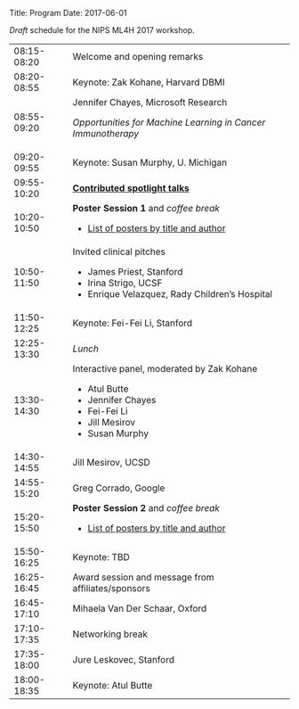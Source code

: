Title: Program
Date: 2017-06-01
<!-- 35 minutes for keynotes -->
<!-- 25 minutes for non-keynotes -->

*Draft* schedule for the NIPS ML4H 2017 workshop.


<div class="table-responsive">
  <table class="table table-bordered">
    <tbody>
        <tr>
            <td>08:15-08:20</td>
            <td>Welcome and opening remarks</td>
        </tr>
        <tr>
            <td>08:20-08:55</td>
            <td>Keynote: Zak Kohane, Harvard DBMI</td>
        </tr>
        <tr>
            <td>08:55-09:20</td>
            <td>Jennifer Chayes, Microsoft Research
                <p><i>Opportunities for Machine Learning in Cancer Immunotherapy
                </i></p>
            </td>
        </tr>
        <tr>
            <td>09:20-09:55</td>
            <td>Keynote: Susan Murphy, U. Michigan</td>
        </tr>
        <tr>
            <td>09:55-10:20</td>
            <td><strong>
                <a href="spotlights.html">
                Contributed spotlight talks
                </a>
                </strong>
            </td>
        </tr>
        <tr>
            <td>10:20-10:50</td>
            <td>
                <strong>Poster Session 1</strong> and <i>coffee break</i>
                <ul><li>
                <a href="accepted-posters.html#session1">
                    List of posters by title and author
                </a>
                </li></ul>
            </td>
        </tr>
        <tr>
            <td>10:50-11:50</td>
            <td>Invited clinical pitches
              <ul>
                <li>James Priest, Stanford</li>
                <li>Irina Strigo, UCSF</li>
                <li>Enrique Velazquez, Rady Children’s Hospital</li>
              </ul>     
            </td>
        </tr>
        <tr>
            <td>11:50-12:25</td>
            <td>Keynote: Fei-Fei Li, Stanford
            </td>
        </tr>
        <tr>
            <td>12:25-13:30</td>
            <td><i>Lunch</i>
            </td>
        </tr>
        <tr>
            <td>13:30-14:30</td>
            <td>Interactive panel, moderated by Zak Kohane 
              <ul>
                <li>Atul Butte</li>
                <li>Jennifer Chayes</li>
                <li>Fei-Fei Li</li>
                <li>Jill Mesirov</li>
                <li>Susan Murphy</li>
              </ul>     
            </td>
        </tr>
        <tr>
            <td>14:30-14:55</td>
            <td>Jill Mesirov, UCSD
            </td>
        </tr>
        <tr>
            <td>14:55-15:20</td>
            <td>Greg Corrado, Google
            </td>
        </tr>
        <tr>
            <td>15:20-15:50</td>
            <td>
                <strong>Poster Session 2</strong>
                and <i>coffee break</i>
                <ul><li>
                <a href="accepted-posters.html#session2">
                    List of posters by title and author
                </a>
                </li></ul>
            </td>
        </tr>
        <tr>
            <td>15:50-16:25</td>
            <td>Keynote: TBD
            </td>
        </tr>
        <tr>
            <td>16:25-16:45</td>
            <td>Award session and message from affiliates/sponsors
            </td>
        </tr>
        <tr>
            <td>16:45-17:10</td>
            <td>
                Mihaela Van Der Schaar, Oxford
            </td>
        </tr>
        <tr>
            <td>17:10-17:35</td>
            <td>
                Networking break
            </td>
        </tr>
        <tr>
            <td>17:35-18:00</td>
            <td>
                Jure Leskovec, Stanford
            </td>
        </tr>
        <tr>
            <td>18:00-18:35</td>
            <td>
                Keynote: Atul Butte
            </td>
        </tr>
    </tbody>
    </table>
</div>
